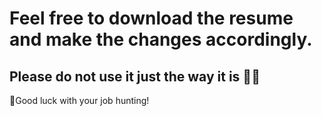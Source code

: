 # Feel free to download the resume and make the changes accordingly.
## Please do not use it just the way it is 🙏😃
💪Good luck with your job hunting!
